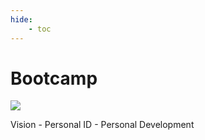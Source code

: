```yaml
---
hide:
    - toc
---
```


# Bootcamp


![](../images/submission01/SUBMISSION_01)


Vision - Personal ID - Personal Development
